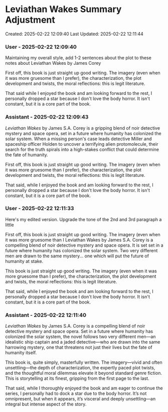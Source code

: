 # Leviathan Wakes Summary Adjustment

Created: 2025-02-22 12:09:40
Last Updated: 2025-02-22 12:11:44

### User - 2025-02-22 12:09:40

Maintaining my overall style, add 1-2 sentences about the plot to these notes about Leviathan Wakes by James Corey

First off, this book is just straight up good writing. The imagery (even when it was more gruesome than I prefer), the characterization, the plot development and twists, the moral reflections: this is legit literature.

That said while I enjoyed the book and am looking forward to the rest, I personally dropped a star because I don't love the body horror. It isn't constant, but it is a core part of the book. 

### Assistant - 2025-02-22 12:09:43

*Leviathan Wakes* by James S.A. Corey is a gripping blend of noir detective mystery and space opera, set in a future where humanity has colonized the solar system. When a missing person's case leads detective Miller and spaceship officer Holden to uncover a terrifying alien protomolecule, their search for the truth spirals into a high-stakes conflict that could determine the fate of humanity. 

First off, this book is just straight up good writing. The imagery (even when it was more gruesome than I prefer), the characterization, the plot development and twists, the moral reflections: this is legit literature. 

That said, while I enjoyed the book and am looking forward to the rest, I personally dropped a star because I don't love the body horror. It isn't constant, but it is a core part of the book.

### User - 2025-02-22 12:11:33

Here's my edited version. Upgrade the tone of the 2nd and 3rd paragraph a little

First off, this book is just straight up good writing. The imagery (even when it was more gruesome than I Leviathan Wakes by James S.A. Corey is a compelling blend of noir detective mystery and space opera. It is set set in a future where humanity has colonized the solar system. Two very different men are drawn to the same mystery... one which will put the future of humanity at stake.

This book is just straight up good writing. The imagery (even when it was more gruesome than I prefer), the characterization, the plot development and twists, the moral reflections: this is legit literature.

That said, while I enjoyed the book and am looking forward to the rest, I personally dropped a star because I don't love the body horror. It isn't constant, but it is a core part of the book.

### Assistant - 2025-02-22 12:11:40

*Leviathan Wakes* by James S.A. Corey is a compelling blend of noir detective mystery and space opera. Set in a future where humanity has colonized the solar system, the novel follows two very different men—an idealistic ship captain and a jaded detective—who are drawn into the same harrowing mystery, one that threatens not just their lives but the fate of humanity itself.  

This book is, quite simply, masterfully written. The imagery—vivid and often unsettling—the depth of characterization, the expertly paced plot twists, and the thoughtful moral dilemmas elevate it beyond standard genre fiction. This is storytelling at its finest, gripping from the first page to the last.  

That said, while I thoroughly enjoyed the book and am eager to continue the series, I personally had to dock a star due to the body horror. It’s not omnipresent, but when it appears, it’s visceral and deeply unsettling—an integral but intense aspect of the story.

